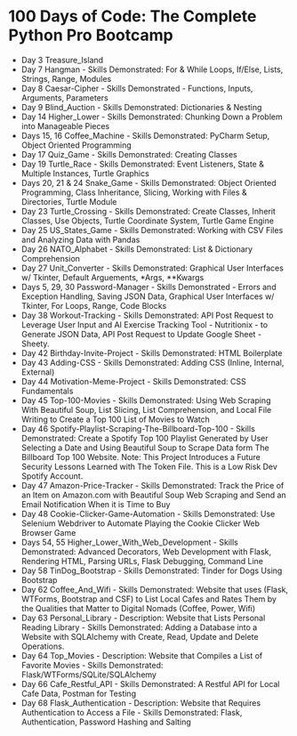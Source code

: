 # 100 Days of Code: The Complete Python Pro Bootcamp


- Day 3 Treasure_Island
- Day 7 Hangman - Skills Demonstrated: For & While Loops, If/Else, Lists, Strings, Range, Modules
- Day 8 Caesar-Cipher - Skills Demonstrated - Functions, Inputs, Arguments, Parameters
- Day 9 Blind_Auction - Skills Demonstrated: Dictionaries & Nesting
- Day 14 Higher_Lower - Skills Demonstrated: Chunking Down a Problem into Manageable Pieces
- Days 15, 16 Coffee_Machine - Skills Demonstrated: PyCharm Setup, Object Oriented Programming
- Day 17 Quiz_Game - Skills Demonstrated: Creating Classes
- Day 19 Turtle_Race - Skills Demonstrated: Event Listeners, State & Multiple Instances, Turtle Graphics
- Days 20, 21 & 24 Snake_Game - Skills Demonstrated: Object Oriented Programming, Class Inheritance, Slicing, Working with Files & Directories, Turtle Module
- Day 23 Turtle_Crossing - Skills Demonstrated: Create Classes, Inherit Classes, Use Objects, Turtle Coordinate System, Turtle Game Engine
- Day 25 US_States_Game - Skills Demonstrated: Working with CSV Files and Analyzing Data with Pandas
- Day 26 NATO_Alphabet - Skills Demonstrated: List & Dictionary Comprehension
- Day 27 Unit_Converter - Skills Demonstrated: Graphical User Interfaces w/ Tkinter, Default Arguements, *Args, **Kwargs
- Days 5, 29, 30 Password-Manager - Skills Demonstrated - Errors and Exception Handling, Saving JSON Data, Graphical User Interfaces w/ Tkinter, For Loops, Range, Code Blocks
- Day 38 Workout-Tracking - Skills Demonstrated: API Post Request to Leverage User Input and AI Exercise Tracking Tool - Nutritionix - to Generate JSON Data, API Post Request to Update Google Sheet -Sheety.
- Day 42 Birthday-Invite-Project - Skills Demonstrated: HTML Boilerplate
- Day 43 Adding-CSS - Skills Demonstrated: Adding CSS (Inline, Internal, External)
- Day 44 Motivation-Meme-Project - Skills Demonstrated: CSS Fundamentals
- Day 45 Top-100-Movies - Skills Demonstrated: Using Web Scraping With Beautiful Soup, List Slicing, List Comprehension, and Local File Writing to Create a Top 100 List of Movies to Watch
- Day 46 Spotify-Playlist-Scraping-The-Billboard-Top-100 - Skills Demonstrated: Create a Spotify Top 100 Playlist Generated by User Selecting a Date and Using Beautiful Soup to Scrape Data form The Billboard Top 100 Website. Note: This Project Introduces a Future Security Lessons Learned with The Token File. This is a Low Risk Dev Spotify Account.
- Day 47 Amazon-Price-Tracker - Skills Demonstrated: Track the Price of an Item on Amazon.com with Beautiful Soup Web Scraping and Send an Email Notification When it is Time to Buy
- Day 48 Cookie-Clicker-Game-Automation - Skills Demonstrated: Use Selenium Webdriver to Automate Playing the Cookie Clicker Web Browser Game
- Days 54, 55 Higher_Lower_With_Web_Development - Skills Demonstrated: Advanced Decorators, Web Development with Flask, Rendering HTML, Parsing URLs, Flask Debugging, Command Line
- Day 58 TinDog_Bootstrap - Skills Demonstrated: Tinder for Dogs Using Bootstrap
- Day 62 Coffee_And_Wifi - Skills Demonstrated: Website that uses (Flask, WTForms, Bootstrap and CSF) to List Local Cafes and Rates Them by the Qualities that Matter to Digital Nomads (Coffee, Power, Wifi)
- Day 63 Personal_Library - Description: Website that Lists Personal Reading Library - Skills Demonstrated: Adding a Database into a Website with SQLAlchemy with Create, Read, Update and Delete Operations.
- Day 64 Top_Movies - Description: Website that Compiles a List of Favorite Movies - Skills Demonstrated: Flask/WTForms/SQLite/SQLAlchemy
- Day 66 Cafe_Restful_API - Skills Demonstrated: A Restful API for Local Cafe Data, Postman for Testing
- Day 68 Flask_Authentication - Description: Website that Requires Authentication to Access a File - Skills Demonstrated: Flask, Authentication, Password Hashing and Salting
